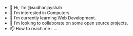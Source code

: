 - 👋 Hi, I’m @sudhanjayshah
- 👀 I’m interested in Computers.
- 🌱 I’m currently learning Web Development.
- 💞️ I’m looking to collaborate on some open source projects.
- 📫 How to reach me : ...

<!---
sudhanjayshah/sudhanjayshah is a ✨ special ✨ repository because its `README.md` (this file) appears on your GitHub profile.
You can click the Preview link to take a look at your changes.
--->

